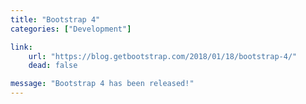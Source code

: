 ```yaml
---
title: "Bootstrap 4"
categories: ["Development"]

link:
    url: "https://blog.getbootstrap.com/2018/01/18/bootstrap-4/"
    dead: false

message: "Bootstrap 4 has been released!"
---
```

